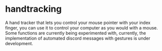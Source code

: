 # handtracking
A hand tracker that lets you control your mouse pointer with your index finger, you can use it to control your computer as you would with a mouse. Some functions are currently being experimented with, currently, the implementation of automated discord messages with gestures is under development.
